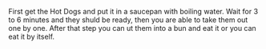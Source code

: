 First get the Hot Dogs and put it in a saucepan with boiling water. Wait for 3 to 6 minutes and they shuld be ready, then you are able to take them out one by one. After that step you can ut them into a bun and eat it or you can eat it by itself.